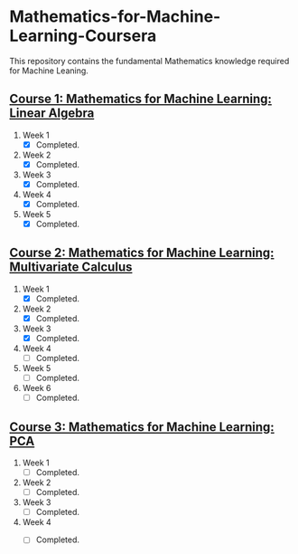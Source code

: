 # Mathematics-for-Machine-Learning-Coursera
This repository contains the fundamental Mathematics knowledge required for Machine Leaning.

## [Course 1: Mathematics for Machine Learning: Linear Algebra](https://www.coursera.org/learn/linear-algebra-machine-learning/)

1. Week 1
    - [x] Completed.
2. Week 2
    - [x] Completed.
3. Week 3
    - [x] Completed.
4. Week 4
    - [x] Completed.
5. Week 5
    - [x] Completed.

## [Course 2: Mathematics for Machine Learning: Multivariate Calculus](https://www.coursera.org/learn/multivariate-calculus-machine-learning/)

1. Week 1
    - [x] Completed.
2. Week 2
    - [x] Completed.
3. Week 3
    - [x] Completed.
4. Week 4
    - [ ] Completed.
5. Week 5
    - [ ] Completed.
6. Week 6
    - [ ] Completed.
    
## [Course 3: Mathematics for Machine Learning: PCA](https://www.coursera.org/learn/pca-machine-learning/)

1. Week 1
    - [ ] Completed.
2. Week 2
    - [ ] Completed.
3. Week 3
    - [ ] Completed.
4. Week 4
    - [ ] Completed.
    
    
